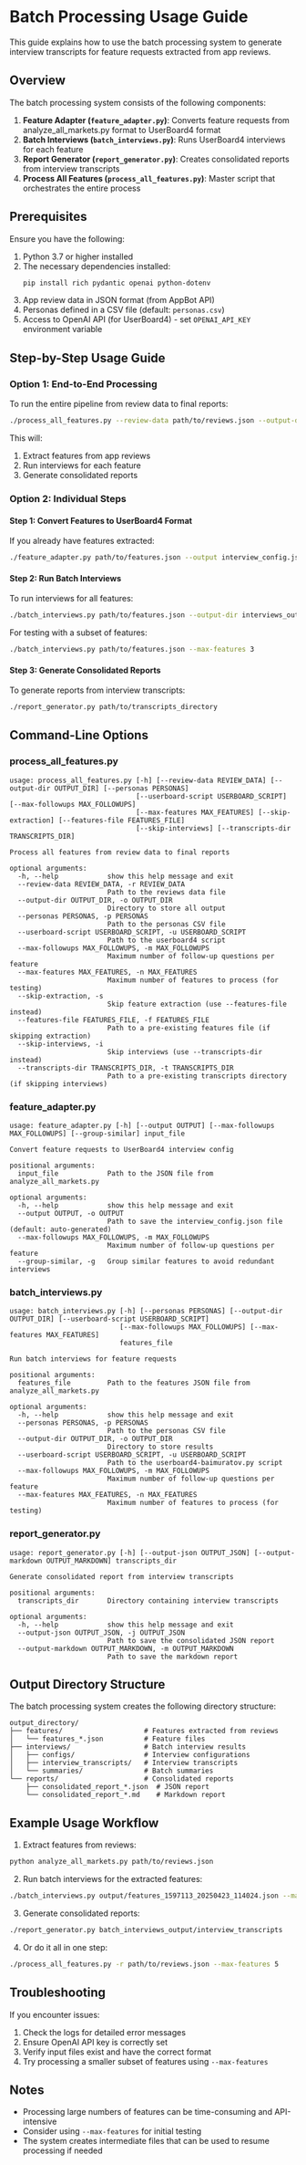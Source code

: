 # Batch Processing Usage Guide

This guide explains how to use the batch processing system to generate interview transcripts for feature requests extracted from app reviews.

## Overview

The batch processing system consists of the following components:

1. **Feature Adapter (`feature_adapter.py`)**: Converts feature requests from analyze_all_markets.py format to UserBoard4 format
2. **Batch Interviews (`batch_interviews.py`)**: Runs UserBoard4 interviews for each feature
3. **Report Generator (`report_generator.py`)**: Creates consolidated reports from interview transcripts
4. **Process All Features (`process_all_features.py`)**: Master script that orchestrates the entire process

## Prerequisites

Ensure you have the following:

1. Python 3.7 or higher installed
2. The necessary dependencies installed:
   ```bash
   pip install rich pydantic openai python-dotenv
   ```
3. App review data in JSON format (from AppBot API)
4. Personas defined in a CSV file (default: `personas.csv`)
5. Access to OpenAI API (for UserBoard4) - set `OPENAI_API_KEY` environment variable

## Step-by-Step Usage Guide

### Option 1: End-to-End Processing

To run the entire pipeline from review data to final reports:

```bash
./process_all_features.py --review-data path/to/reviews.json --output-dir output_directory
```

This will:
1. Extract features from app reviews
2. Run interviews for each feature
3. Generate consolidated reports

### Option 2: Individual Steps

#### Step 1: Convert Features to UserBoard4 Format

If you already have features extracted:

```bash
./feature_adapter.py path/to/features.json --output interview_config.json
```

#### Step 2: Run Batch Interviews

To run interviews for all features:

```bash
./batch_interviews.py path/to/features.json --output-dir interviews_output
```

For testing with a subset of features:

```bash
./batch_interviews.py path/to/features.json --max-features 3
```

#### Step 3: Generate Consolidated Reports

To generate reports from interview transcripts:

```bash
./report_generator.py path/to/transcripts_directory
```

## Command-Line Options

### process_all_features.py

```
usage: process_all_features.py [-h] [--review-data REVIEW_DATA] [--output-dir OUTPUT_DIR] [--personas PERSONAS]
                               [--userboard-script USERBOARD_SCRIPT] [--max-followups MAX_FOLLOWUPS]
                               [--max-features MAX_FEATURES] [--skip-extraction] [--features-file FEATURES_FILE]
                               [--skip-interviews] [--transcripts-dir TRANSCRIPTS_DIR]

Process all features from review data to final reports

optional arguments:
  -h, --help            show this help message and exit
  --review-data REVIEW_DATA, -r REVIEW_DATA
                        Path to the reviews data file
  --output-dir OUTPUT_DIR, -o OUTPUT_DIR
                        Directory to store all output
  --personas PERSONAS, -p PERSONAS
                        Path to the personas CSV file
  --userboard-script USERBOARD_SCRIPT, -u USERBOARD_SCRIPT
                        Path to the userboard4 script
  --max-followups MAX_FOLLOWUPS, -m MAX_FOLLOWUPS
                        Maximum number of follow-up questions per feature
  --max-features MAX_FEATURES, -n MAX_FEATURES
                        Maximum number of features to process (for testing)
  --skip-extraction, -s
                        Skip feature extraction (use --features-file instead)
  --features-file FEATURES_FILE, -f FEATURES_FILE
                        Path to a pre-existing features file (if skipping extraction)
  --skip-interviews, -i
                        Skip interviews (use --transcripts-dir instead)
  --transcripts-dir TRANSCRIPTS_DIR, -t TRANSCRIPTS_DIR
                        Path to a pre-existing transcripts directory (if skipping interviews)
```

### feature_adapter.py

```
usage: feature_adapter.py [-h] [--output OUTPUT] [--max-followups MAX_FOLLOWUPS] [--group-similar] input_file

Convert feature requests to UserBoard4 interview config

positional arguments:
  input_file            Path to the JSON file from analyze_all_markets.py

optional arguments:
  -h, --help            show this help message and exit
  --output OUTPUT, -o OUTPUT
                        Path to save the interview_config.json file (default: auto-generated)
  --max-followups MAX_FOLLOWUPS, -m MAX_FOLLOWUPS
                        Maximum number of follow-up questions per feature
  --group-similar, -g   Group similar features to avoid redundant interviews
```

### batch_interviews.py

```
usage: batch_interviews.py [-h] [--personas PERSONAS] [--output-dir OUTPUT_DIR] [--userboard-script USERBOARD_SCRIPT]
                           [--max-followups MAX_FOLLOWUPS] [--max-features MAX_FEATURES]
                           features_file

Run batch interviews for feature requests

positional arguments:
  features_file         Path to the features JSON file from analyze_all_markets.py

optional arguments:
  -h, --help            show this help message and exit
  --personas PERSONAS, -p PERSONAS
                        Path to the personas CSV file
  --output-dir OUTPUT_DIR, -o OUTPUT_DIR
                        Directory to store results
  --userboard-script USERBOARD_SCRIPT, -u USERBOARD_SCRIPT
                        Path to the userboard4-baimuratov.py script
  --max-followups MAX_FOLLOWUPS, -m MAX_FOLLOWUPS
                        Maximum number of follow-up questions per feature
  --max-features MAX_FEATURES, -n MAX_FEATURES
                        Maximum number of features to process (for testing)
```

### report_generator.py

```
usage: report_generator.py [-h] [--output-json OUTPUT_JSON] [--output-markdown OUTPUT_MARKDOWN] transcripts_dir

Generate consolidated report from interview transcripts

positional arguments:
  transcripts_dir       Directory containing interview transcripts

optional arguments:
  -h, --help            show this help message and exit
  --output-json OUTPUT_JSON, -j OUTPUT_JSON
                        Path to save the consolidated JSON report
  --output-markdown OUTPUT_MARKDOWN, -m OUTPUT_MARKDOWN
                        Path to save the markdown report
```

## Output Directory Structure

The batch processing system creates the following directory structure:

```
output_directory/
├── features/                    # Features extracted from reviews
│   └── features_*.json          # Feature files
├── interviews/                  # Batch interview results
│   ├── configs/                 # Interview configurations
│   ├── interview_transcripts/   # Interview transcripts
│   └── summaries/               # Batch summaries
└── reports/                     # Consolidated reports
    ├── consolidated_report_*.json  # JSON report
    └── consolidated_report_*.md    # Markdown report
```

## Example Usage Workflow

1. Extract features from reviews:

```bash
python analyze_all_markets.py path/to/reviews.json
```

2. Run batch interviews for the extracted features:

```bash
./batch_interviews.py output/features_1597113_20250423_114024.json --max-features 5
```

3. Generate consolidated reports:

```bash
./report_generator.py batch_interviews_output/interview_transcripts
```

4. Or do it all in one step:

```bash
./process_all_features.py -r path/to/reviews.json --max-features 5
```

## Troubleshooting

If you encounter issues:

1. Check the logs for detailed error messages
2. Ensure OpenAI API key is correctly set
3. Verify input files exist and have the correct format
4. Try processing a smaller subset of features using `--max-features`

## Notes

- Processing large numbers of features can be time-consuming and API-intensive
- Consider using `--max-features` for initial testing
- The system creates intermediate files that can be used to resume processing if needed
